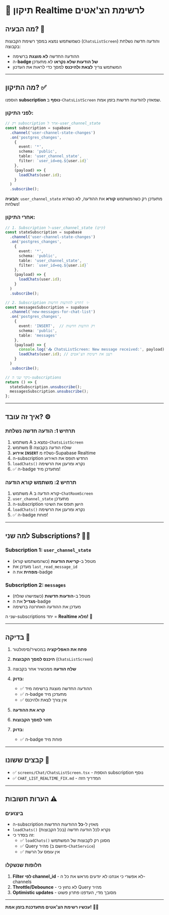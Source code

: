 # 🔄 תיקון Realtime לרשימת הצ'אטים

## מה הבעיה? 🤔

כשמשתמש נמצא במסך רשימת הקבוצות (`ChatsListScreen`) והודעה חדשה נשלחת בקבוצה:
- ההודעה החדשה **לא מוצגת** ברשימה
- ה-**badge של הודעות שלא נקראו** לא מתעדכן
- המשתמש צריך **לצאת ולהיכנס** למסך כדי לראות את העדכון

---

## מה התיקון? ✅

הוספנו **subscription נוסף** ב-`ChatsListScreen` שמאזין להודעות חדשות בזמן אמת.

### לפני התיקון:
```typescript
// רק subscription אחד ל-user_channel_state
const subscription = supabase
  .channel('user-channel-state-changes')
  .on('postgres_changes', 
    { 
      event: '*', 
      schema: 'public', 
      table: 'user_channel_state',
      filter: `user_id=eq.${user.id}`
    }, 
    (payload) => {
      loadChats(user.id);
    }
  )
  .subscribe();
```

**הבעיה**: `user_channel_state` מתעדכן רק כשהמשתמש **קורא** את ההודעה, לא כשהיא נשלחת!

### אחרי התיקון:
```typescript
// 1. Subscription ל-user_channel_state (קיים)
const stateSubscription = supabase
  .channel('user-channel-state-changes')
  .on('postgres_changes', 
    { 
      event: '*', 
      schema: 'public', 
      table: 'user_channel_state',
      filter: `user_id=eq.${user.id}`
    }, 
    (payload) => {
      loadChats(user.id);
    }
  )
  .subscribe();

// 2. Subscription חדש להודעות חדשות! ✨
const messagesSubscription = supabase
  .channel('new-messages-for-chat-list')
  .on('postgres_changes', 
    { 
      event: 'INSERT',  // רק הודעות חדשות
      schema: 'public', 
      table: 'messages'
    }, 
    (payload) => {
      console.log('📥 ChatsListScreen: New message received:', payload);
      loadChats(user.id); // רענן את רשימת הצ'אטים
    }
  )
  .subscribe();

// ניקוי שני ה-subscriptions
return () => {
  stateSubscription.unsubscribe();
  messagesSubscription.unsubscribe();
};
```

---

## איך זה עובד? ⚙️

### תרחיש 1: הודעה חדשה נשלחת
1. משתמש A נמצא ב-`ChatsListScreen`
2. משתמש B שולח הודעה בקבוצה
3. **אירוע `INSERT`** נשלח מ-Supabase Realtime
4. ה-subscription החדש תופס את האירוע
5. `loadChats()` נקרא ומרענן את הרשימה
6. ✅ ה-badge מתעדכן מיד!

### תרחיש 2: משתמש קורא הודעה
1. משתמש A קורא הודעה ב-`ChatRoomScreen`
2. `user_channel_state` מתעדכן
3. ה-subscription הישן תופס את השינוי
4. `loadChats()` נקרא ומרענן את הרשימה
5. ✅ ה-badge פוחת!

---

## למה שני Subscriptions? 🤷‍♂️

### Subscription 1: `user_channel_state`
- מטפל ב-**קריאת הודעות** (כשהמשתמש קורא)
- מעדכן את `last_read_message_id`
- **מפחית** את ה-badge

### Subscription 2: `messages`
- מטפל ב-**הודעות חדשות** (כשמישהו שולח)
- **מגדיל** את ה-badge
- מעדכן את ההודעה האחרונה ברשימה

שני ה-subscriptions יחד = **Realtime מלא!** 🎉

---

## בדיקה 🧪

1. **פתח את האפליקציה** במכשיר/סימולטור
2. **היכנס למסך הקבוצות** (`ChatsListScreen`)
3. **שלח הודעה** ממכשיר אחר בקבוצה
4. **בדוק:**
   - ✅ ההודעה החדשה מוצגת ברשימה מיד
   - ✅ ה-badge מתעדכן מיד
   - ✅ אין צורך לצאת ולהיכנס

5. **קרא את ההודעה**
6. **חזור למסך הקבוצות**
7. **בדוק:**
   - ✅ ה-badge פוחת מיד

---

## קבצים ששונו 📁

- ✅ `screens/Chat/ChatsListScreen.tsx` - הוספת subscription נוסף
- ✅ `CHAT_LIST_REALTIME_FIX.md` - המדריך הזה

---

## הערות חשובות ⚠️

### ביצועים
- ה-subscription מאזין ל-**כל** ההודעות החדשות
- `loadChats()` נקרא לכל הודעה חדשה (בכל הקבוצות)
- זה בסדר כי:
  - ✅ `loadChats()` מסונן רק לקבוצות של המשתמש
  - ✅ Query מהיר (מיושם ב-`ChatService`)
  - ✅ אין עומס על הרשת

### חלופות שנשקלו
1. **Filter לפי channel_id** - לא אפשרי כי אנחנו לא יודעים מראש את כל ה-channels
2. **Throttle/Debounce** - לא נחוץ כי Query מהיר
3. **Optimistic updates** - מסובך מדי, העדפנו פתרון פשוט

---

**עכשיו רשימת הצ'אטים מתעדכנת בזמן אמת!** 🎉🔄


